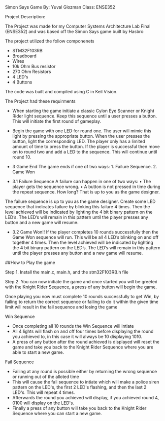 Simon Says Game
By: Yuval Glozman
Class: ENSE352

Project Description: 

The Project was made for my Computer Systems Architecture Lab Final (ENSE352) and was based off the Simon Says game built by Hasbro

The project utilized the follow componenets

- STM32F103RB
- Breadboard
- Wires
- 10k Ohm Bus resistor
- 270 Ohm Resistors
- 4 LED's
- 4 Buttons

The code was built and compiled using C in Keil Vision.

The Project had these requirments

- When starting the game initiate a classic Cylon Eye Scanner or Knight Rider light sequence. Keep
this sequence until a user presses a button. This will initiate the first round of gameplay.

- Begin the game with one LED for round one. The user will mimic this light by pressing the
appropriate button. When the user presses the button, light the corresponding LED. The player
only has a limited amount of time to press the button. If the player is successful then move on to
round two and add a LED to the sequence. This will continue until round 10.

- 3 Game End
    The game ends if one of two ways:
        1. Failure Sequence.
        2. Game Won

- 3.1 Failure Sequence
    A failure can happen in one of two ways:
        • The player gets the sequence wrong.
        • A button is not pressed in time during the repeat sequence. How long? That is up to you as the game designer.

The failure sequence is up to you as the game designer. Create some LED sequence that indicates
failure by blinking this failure 4 times. Then the level achieved will be indicated by lighting the 4
bit binary pattern on the LED’s. The LED’s will remain in this pattern until the player presses any
button and a new game will resume.

- 3.2 Game Won!!
If the player completes 10 rounds successfully then the Game Won sequence will run. This will
be all 4 LED’s blinking on and off together 4 times. Then the level achieved will be indicated by
lighting the 4 bit binary pattern on the LED’s. The LED’s will remain in this pattern until the
player presses any button and a new game will resume.


##How to Play the game

Step 1. Install the main.c, main.h, and the stm32F103RB.h file

Step 2. You can now initiate the game and once started you will be greeted with the Knight Rider Sequence, a press of any button will begin the game.

Once playing you now must complete 10 rounds successfully to get Win, by failing to return the correct sequence or failing to do it within the given time limit will result in the fail sequence and losing the game

Win Sequence
- Once completing all 10 rounds the Win Sequence will intiate
- All 4 lights will flash on and off four times before displaying the round you achieved to, in this case it will always be 10 displaying 1010.
- A press of any button after the round achieved is displayed will reset the game and take you back to the Knight Rider Sequence where you are able to start a new game.

Fail Sequence
- Failing at any round is possible either by returning the wrong sequence or running out of the alloted time
- This will cause the fail sequence to intiate which will make a police siren pattern on the LED's, the first 2 LED's flashing, and then the last 2 LED's. This will repeat 4 times.
- Afterwards the round you achieved will display, if you achieved round 4, 0100 will display on the LED's.
- Finally a press of any button will take you back to the Knight Rider Sequence where you can start a new game.